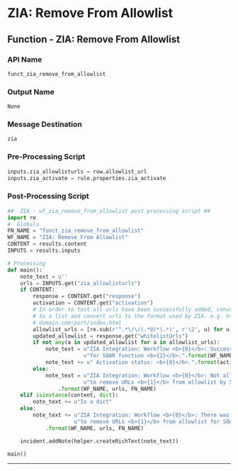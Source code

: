 <!--
    DO NOT MANUALLY EDIT THIS FILE
    THIS FILE IS AUTOMATICALLY GENERATED WITH resilient-circuits codegen
-->

# ZIA: Remove From Allowlist

## Function - ZIA: Remove From Allowlist

### API Name
`funct_zia_remove_from_allowlist`

### Output Name
`None`

### Message Destination
`zia`

### Pre-Processing Script
```python
inputs.zia_allowlisturls = row.allowlist_url
inputs.zia_activate = rule.properties.zia_activate
```

### Post-Processing Script
```python
##  ZIA - wf_zia_remove_from_allowlist post processing script ##
import re
#  Globals
FN_NAME = "funct_zia_remove_from_allowlist"
WF_NAME = "ZIA: Remove From Allowlist"
CONTENT = results.content
INPUTS = results.inputs

# Processing
def main():
    note_text = u''
    urls = INPUTS.get("zia_allowlisturls")
    if CONTENT:
        response = CONTENT.get("response")
        activation = CONTENT.get("activation")
        # In order to test all urls have been successfully added, convert string of urls
        # to a list and convert urls to the format used by ZIA. e.g. https://user:password@domain.com:port/index.html ->
        # domain.com:port/index.html
        allowlist_urls = [re.sub(r'^.*\/\/(.*@)*(.*)', r'\2', u) for u in re.split("\s+|,", urls)]
        updated_allowlist = response.get("whitelistUrls")
        if not any(a in updated_allowlist for a in allowlist_urls):
            note_text = u"ZIA Integration: Workflow <b>{0}</b>: Successfully removed URLs <b>{1}</b> from allowlist " \
                        u"for SOAR function <b>{2}</b>.".format(WF_NAME, urls, FN_NAME)
            note_text += u" Activation status: <b>{0}</b>.".format(activation["status"])
        else:
            note_text = u"ZIA Integration: Workflow <b>{0}</b>: Not all urls removed while attempting " \
                        u"to remove URLs <b>{1}</b> from allowlist by SOAR function <b>{2}</b>."\
                .format(WF_NAME, urls, FN_NAME)
    elif isinstance(content, dict):
        note_text += u"Is a dict"
    else:
        note_text += u"ZIA Integration: Workflow <b>{0}</b>: There was <b>no</b> result returned while attempting " \
                     u"to remove URLs <b>{1}</b> from allowlist for SOAR function <b>{2}</b>."\
            .format(WF_NAME, urls, FN_NAME)

    incident.addNote(helper.createRichText(note_text))

main()

```

---

